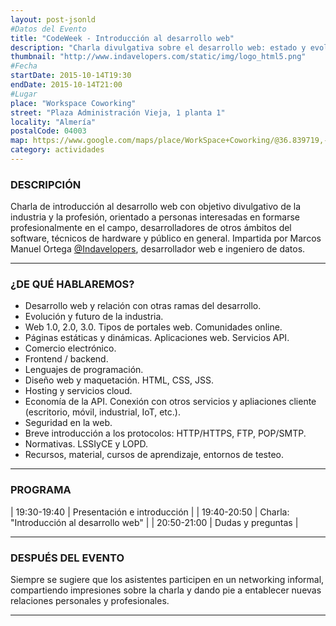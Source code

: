 ```yaml
---
layout: post-jsonld
#Datos del Evento
title: "CodeWeek - Introducción al desarrollo web"
description: "Charla divulgativa sobre el desarrollo web: estado y evolución de la industria, tecnologías, diseño, relación con otras ramas"
thumbnail: "http://www.indavelopers.com/static/img/logo_html5.png"
#Fecha
startDate: 2015-10-14T19:30
endDate: 2015-10-14T21:00
#Lugar
place: "Workspace Coworking"
street: "Plaza Administración Vieja, 1 planta 1"
locality: "Almería"
postalCode: 04003
map: https://www.google.com/maps/place/WorkSpace+Coworking/@36.839719,-2.467217,14z/data=!4m2!3m1!1s0x0:0xd0b1c4e4989daf78?hl=es-ES
category: actividades
---
```


### DESCRIPCIÓN

Charla de introducción al desarrollo web con objetivo divulgativo de la industria y la profesión, orientado a personas interesadas en formarse profesionalmente en el campo, desarrolladores de otros ámbitos del software, técnicos de hardware y público en general. Impartida por Marcos Manuel Ortega [@Indavelopers](http://twitter.com/Indavelopers), desarrollador web e ingeniero de datos.

---

### ¿DE QUÉ HABLAREMOS?

- Desarrollo web y relación con otras ramas del desarrollo.
- Evolución y futuro de la industria.
- Web 1.0, 2.0, 3.0. Tipos de portales web. Comunidades online.
- Páginas estáticas y dinámicas. Aplicaciones web. Servicios API.
- Comercio electrónico.
- Frontend / backend.
- Lenguajes de programación.
- Diseño web y maquetación. HTML, CSS, JSS.
- Hosting y servicios cloud.
- Economía de la API. Conexión con otros servicios y apliaciones cliente (escritorio, móvil, industrial, IoT, etc.).
- Seguridad en la web.
- Breve introducción a los protocolos: HTTP/HTTPS, FTP, POP/SMTP.
- Normativas. LSSIyCE y LOPD.
- Recursos, material, cursos de aprendizaje, entornos de testeo.

---


### PROGRAMA


| 19:30-19:40   | Presentación e introducción  |
| 19:40-20:50   | Charla: "Introducción al desarrollo web" |
| 20:50-21:00 	| Dudas y preguntas |

---


### DESPUÉS DEL EVENTO

Siempre se sugiere que los asistentes participen en un networking informal, compartiendo impresiones sobre la charla y dando pie a entablecer nuevas relaciones personales y profesionales.

---


